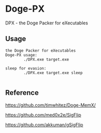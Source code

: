 # Doge-PX
DPX - the Doge Packer for eXecutables


## Usage
```
the Doge Packer for eXecutables
Doge-PX usage:
        ./DPX.exe target.exe

sleep for evasion:
        ./DPX.exe target.exe sleep
        
```


## Reference
https://github.com/timwhitez/Doge-MemX/

https://github.com/med0x2e/SigFlip

https://github.com/akkuman/gSigFlip
